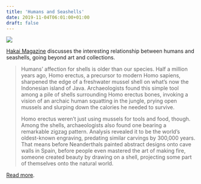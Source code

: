 ```yaml
---
title: 'Humans and Seashells'
date: 2019-11-04T06:01:00+01:00
draft: false
---
```


[![](https://cdn-blog.adafruit.com/uploads/2019/10/header-seashell-supposition-600x288.jpg)](https://www.hakaimagazine.com/features/the-symbolic-seashell/)

[Hakai Magazine](https://www.hakaimagazine.com/features/the-symbolic-seashell/) discusses the interesting relationship between humans and seashells, going beyond art and collections.

> Humans’ affection for shells is older than our species. Half a million years ago, Homo erectus, a precursor to modern Homo sapiens, sharpened the edge of a freshwater mussel shell on what’s now the Indonesian island of Java. Archaeologists found this simple tool among a pile of shells surrounding Homo erectus bones, invoking a vision of an archaic human squatting in the jungle, prying open mussels and slurping down the calories he needed to survive.
> 
> Homo erectus weren’t just using mussels for tools and food, though. Among the shells, archaeologists also found one bearing a remarkable zigzag pattern. Analysis revealed it to be the world’s oldest-known engraving, predating similar carvings by 300,000 years. That means before Neanderthals painted abstract designs onto cave walls in Spain, before people even mastered the art of making fire, someone created beauty by drawing on a shell, projecting some part of themselves onto the natural world.

[Read more](https://www.hakaimagazine.com/features/the-symbolic-seashell/).